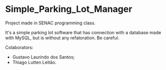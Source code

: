 # Simple_Parking_Lot_Manager

Project made in SENAC programming class.

It's a simple parking lot software that has connection with a database made with MySQL, but is without any refatoration. Be careful.

Colaborators:
  - Gustavo Laurindo dos Santos;
  - Thiago Lutten Leitão.
